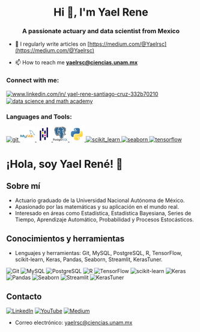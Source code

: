 

<h1 align="center">Hi 👋, I'm Yael Rene</h1>
<h3 align="center">A passionate actuary and data scientist from Mexico</h3>

- 📝 I regularly write articles on [https://medium.com/@Yaelrsc](https://medium.com/@Yaelrsc)

- 📫 How to reach me **yaelrsc@ciencias.unam.mx**

<h3 align="left">Connect with me:</h3>
<p align="left">
<a href="https://www.linkedin.com/in/yael-rene-santiago-cruz-332b70210/" target="blank"><img align="center" src="https://raw.githubusercontent.com/rahuldkjain/github-profile-readme-generator/master/src/images/icons/Social/linked-in-alt.svg" alt="www.linkedin.com/in/ yael-rene-santiago-cruz-332b70210" height="30" width="40" /></a>
<a href="https://www.youtube.com/c/Data Science and Math Academy" target="blank"><img align="center" src="https://raw.githubusercontent.com/rahuldkjain/github-profile-readme-generator/master/src/images/icons/Social/youtube.svg" alt="data science and math academy" height="30" width="40" /></a>
</p>

<h3 align="left">Languages and Tools:</h3>
<p align="left"> <a href="https://git-scm.com/" target="_blank" rel="noreferrer"> <img src="https://www.vectorlogo.zone/logos/git-scm/git-scm-icon.svg" alt="git" width="40" height="40"/> </a> <a href="https://www.mysql.com/" target="_blank" rel="noreferrer"> <img src="https://raw.githubusercontent.com/devicons/devicon/master/icons/mysql/mysql-original-wordmark.svg" alt="mysql" width="40" height="40"/> </a> <a href="https://pandas.pydata.org/" target="_blank" rel="noreferrer"> <img src="https://raw.githubusercontent.com/devicons/devicon/2ae2a900d2f041da66e950e4d48052658d850630/icons/pandas/pandas-original.svg" alt="pandas" width="40" height="40"/> </a> <a href="https://www.postgresql.org" target="_blank" rel="noreferrer"> <img src="https://raw.githubusercontent.com/devicons/devicon/master/icons/postgresql/postgresql-original-wordmark.svg" alt="postgresql" width="40" height="40"/> </a> <a href="https://www.python.org" target="_blank" rel="noreferrer"> <img src="https://raw.githubusercontent.com/devicons/devicon/master/icons/python/python-original.svg" alt="python" width="40" height="40"/> </a> <a href="https://scikit-learn.org/" target="_blank" rel="noreferrer"> <img src="https://upload.wikimedia.org/wikipedia/commons/0/05/Scikit_learn_logo_small.svg" alt="scikit_learn" width="40" height="40"/> </a> <a href="https://seaborn.pydata.org/" target="_blank" rel="noreferrer"> <img src="https://seaborn.pydata.org/_images/logo-mark-lightbg.svg" alt="seaborn" width="40" height="40"/> </a> <a href="https://www.tensorflow.org" target="_blank" rel="noreferrer"> <img src="https://www.vectorlogo.zone/logos/tensorflow/tensorflow-icon.svg" alt="tensorflow" width="40" height="40"/> </a> </p>





# ¡Hola, soy Yael René! 👋

## Sobre mí
- Actuario graduado de la Universidad Nacional Autónoma de México.
- Apasionado por las matemáticas y su aplicación en el mundo real.
- Interesado en áreas como Estadística, Estadística Bayesiana, Series de Tiempo, Aprendizaje Automático, Probabilidad y Procesos Estocásticos.

## Conocimientos y herramientas
- Lenguajes y herramientas: Git, MySQL, PostgreSQL, R, TensorFlow, scikit-learn, Keras, Pandas, Seaborn, Streamlit, KerasTuner.

![Git](https://img.shields.io/badge/Git-%23F05032?style=flat-square&logo=git&logoColor=white)
![MySQL](https://img.shields.io/badge/MySQL-%2300f?style=flat-square&logo=mysql&logoColor=white)
![PostgreSQL](https://img.shields.io/badge/PostgreSQL-%23336791?style=flat-square&logo=postgresql&logoColor=white)
![R](https://img.shields.io/badge/R-%23276DC3?style=flat-square&logo=r&logoColor=white)
![TensorFlow](https://img.shields.io/badge/TensorFlow-%23FF6F00?style=flat-square&logo=tensorflow&logoColor=white)
![scikit-learn](https://img.shields.io/badge/scikit--learn-%23F7931E?style=flat-square&logo=scikit-learn&logoColor=white)
![Keras](https://img.shields.io/badge/Keras-%23D00000?style=flat-square&logo=keras&logoColor=white)
![Pandas](https://img.shields.io/badge/Pandas-%23150458?style=flat-square&logo=pandas&logoColor=white)
![Seaborn](https://img.shields.io/badge/Seaborn-%2387CEEB?style=flat-square&logo=seaborn&logoColor=white)
![Streamlit](https://img.shields.io/badge/Streamlit-%23FF4B4B?style=flat-square&logo=streamlit&logoColor=white)
![KerasTuner](https://img.shields.io/badge/KerasTuner-%23EE4C2C?style=flat-square&logo=keras&logoColor=white)

## Contacto
[![LinkedIn](https://img.shields.io/badge/LinkedIn-Yael%20René%20Santiago%20Cruz-blue?style=flat-square&logo=linkedin)](https://www.linkedin.com/in/yael-rene-santiago-cruz-332b70210/)
[![YouTube](https://img.shields.io/badge/YouTube-Yael%20René-red?style=flat-square&logo=youtube)](https://www.youtube.com/channel/UCUX85C_1UJMbNkzwPG0DNNQ)
[![Medium](https://img.shields.io/badge/Medium-Yael%20René-03a57a?style=flat-square&logo=medium)](https://medium.com/@Yaelrsc)
- Correo electrónico: yaelrsc@ciencias.unam.mx
